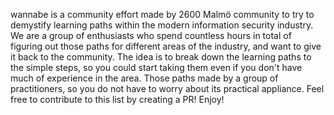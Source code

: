 wannabe is a community effort made by 2600 Malmö community to try to demystify learning paths within the modern information security industry.
We are a group of enthusiasts who spend countless hours in total of figuring out those paths for different areas of the industry, and want to give it back to the community.
The idea is to break down the learning paths to the simple steps, so you could start taking them even if you don't have much of experience in the area. Those paths made by a group of practitioners, so you do not have to worry about its practical appliance.
Feel free to contribute to this list by creating a PR!
Enjoy!
